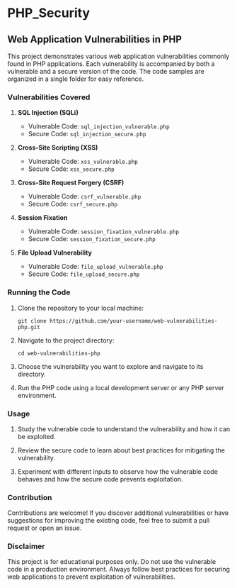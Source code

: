 # PHP_Security

## Web Application Vulnerabilities in PHP

This project demonstrates various web application vulnerabilities commonly found in PHP applications. Each vulnerability is accompanied by both a vulnerable and a secure version of the code. The code samples are organized in a single folder for easy reference.

### Vulnerabilities Covered

1. **SQL Injection (SQLi)**
   - Vulnerable Code: `sql_injection_vulnerable.php`
   - Secure Code: `sql_injection_secure.php`

2. **Cross-Site Scripting (XSS)**
   - Vulnerable Code: `xss_vulnerable.php`
   - Secure Code: `xss_secure.php`

3. **Cross-Site Request Forgery (CSRF)**
   - Vulnerable Code: `csrf_vulnerable.php`
   - Secure Code: `csrf_secure.php`

4. **Session Fixation**
   - Vulnerable Code: `session_fixation_vulnerable.php`
   - Secure Code: `session_fixation_secure.php`

5. **File Upload Vulnerability**
   - Vulnerable Code: `file_upload_vulnerable.php`
   - Secure Code: `file_upload_secure.php`

### Running the Code

1. Clone the repository to your local machine:
   ```
   git clone https://github.com/your-username/web-vulnerabilities-php.git
   ```

2. Navigate to the project directory:
   ```
   cd web-vulnerabilities-php
   ```

3. Choose the vulnerability you want to explore and navigate to its directory.

4. Run the PHP code using a local development server or any PHP server environment.

### Usage

1. Study the vulnerable code to understand the vulnerability and how it can be exploited.

2. Review the secure code to learn about best practices for mitigating the vulnerability.

3. Experiment with different inputs to observe how the vulnerable code behaves and how the secure code prevents exploitation.

### Contribution

Contributions are welcome! If you discover additional vulnerabilities or have suggestions for improving the existing code, feel free to submit a pull request or open an issue.

### Disclaimer

This project is for educational purposes only. Do not use the vulnerable code in a production environment. Always follow best practices for securing web applications to prevent exploitation of vulnerabilities.
